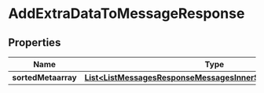 

# AddExtraDataToMessageResponse


## Properties

| Name | Type | Description | Notes |
|------------ | ------------- | ------------- | -------------|
|**sortedMetaarray** | [**List&lt;ListMessagesResponseMessagesInnerSortedMetaarrayInner&gt;**](ListMessagesResponseMessagesInnerSortedMetaarrayInner.md) |  |  [optional] |



